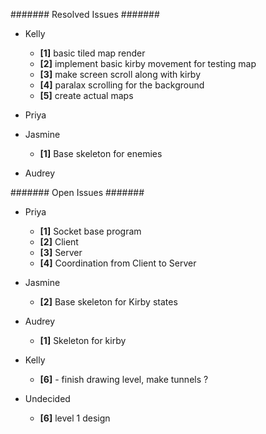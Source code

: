####### Resolved Issues #######

- Kelly
	- **[1]** basic tiled map render
	- **[2]** implement basic kirby movement for testing map
	- **[3]** make screen scroll along with kirby
	- **[4]** paralax scrolling for the background
	- **[5]** create actual maps

- Priya

- Jasmine
	- **[1]** Base skeleton for enemies

- Audrey

####### Open Issues #######

- Priya
	- **[1]** Socket base program
	- **[2]** Client
	- **[3]** Server
	- **[4]** Coordination from Client to Server

- Jasmine
	- **[2]** Base skeleton for Kirby states

- Audrey
	- **[1]** Skeleton for kirby

- Kelly
	- **[6]** - finish drawing level, make tunnels ?
	

- Undecided
	- **[6]** level 1 design
